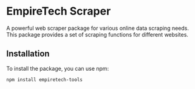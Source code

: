 # EmpireTech Scraper

A powerful web scraper package for various online data scraping needs. This package provides a set of scraping functions for different websites.

## Installation

To install the package, you can use npm:

```bash
npm install empiretech-tools

